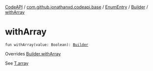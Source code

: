 [CodeAPI](../../../index.md) / [com.github.jonathanxd.codeapi.base](../../index.md) / [EnumEntry](../index.md) / [Builder](index.md) / [withArray](.)

# withArray

`fun withArray(value: Boolean): `[`Builder`](index.md)

Overrides [Builder.withArray](../../-argument-holder/-builder/with-array.md)

See [T.array](#)

